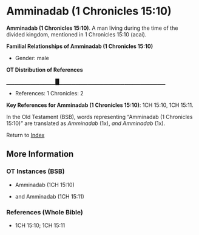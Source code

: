 # Amminadab (1 Chronicles 15:10)
**Amminadab (1 Chronicles 15:10)**. 
A man living during the time of the divided kingdom, mentioned in 1 Chronicles 15:10 (acai). 




**Familial Relationships of Amminadab (1 Chronicles 15:10)**


* Gender: male


**OT Distribution of References**

▁▁▁▁▁▁▁▁▁▁▁▁█▁▁▁▁▁▁▁▁▁▁▁▁▁▁▁▁▁▁▁▁▁▁▁▁▁▁
* References: 1 Chronicles: 2



**Key References for Amminadab (1 Chronicles 15:10)**: 
1CH 15:10, 1CH 15:11. 


In the Old Testament (BSB), words representing “Amminadab (1 Chronicles 15:10)” are translated as 
*Amminadab* (1x), *and Amminadab* (1x). 




Return to [Index](00-Index.md)

## More Information

### OT Instances (BSB)

* Amminadab (1CH 15:10)

* and Amminadab (1CH 15:11)



### References (Whole Bible)

* 1CH 15:10; 1CH 15:11



